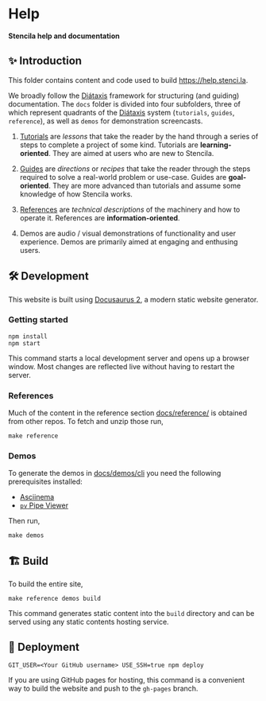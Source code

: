 # Help

**Stencila help and documentation**

## ✨ Introduction

This folder contains content and code used to build https://help.stenci.la.

We broadly follow the [Diátaxis](https://diataxis.fr/) framework for structuring (and guiding) documentation. The `docs` folder is divided into four subfolders, three of which represent quadrants of the [Diátaxis](https://diataxis.fr/) system (`tutorials`, `guides`, `reference`), as well as `demos` for demonstration screencasts.

1. [Tutorials](https://diataxis.fr/tutorials/) are _lessons_ that take the reader by the hand through a series of steps to complete a project of some kind. Tutorials are **learning-oriented**. They are aimed at users who are new to Stencila.

2. [Guides](https://diataxis.fr/how-to-guides/) are _directions_ or _recipes_ that take the reader through the steps required to solve a real-world problem or use-case. Guides are **goal-oriented**. They are more advanced than tutorials and assume some knowledge of how Stencila works.

3. [References](https://diataxis.fr/reference/) are _technical descriptions_ of the machinery and how to operate it. References are **information-oriented**.

4. Demos are audio / visual demonstrations of functionality and user experience. Demos are primarily aimed at engaging and enthusing users.

## 🛠️ Development

This website is built using [Docusaurus 2](https://docusaurus.io/), a modern static website generator.

### Getting started

```console
npm install
npm start
```

This command starts a local development server and opens up a browser window. Most changes are reflected live without having to restart the server.

### References

Much of the content in the reference section [docs/reference/](docs/reference) is obtained from other repos. To fetch and unzip those run,

```console
make reference
```

### Demos

To generate the demos in [docs/demos/cli](docs/demos/cli) you need the following prerequisites installed:

- [Asciinema](https://asciinema.org/docs/installation)
- [`pv` Pipe Viewer](http://www.ivarch.com/programs/pv.shtml)

Then run,

```console
make demos
```

## 🏗️ Build

To build the entire site,

```console
make reference demos build
```

This command generates static content into the `build` directory and can be served using any static contents hosting service.

## 🚀 Deployment

```console
GIT_USER=<Your GitHub username> USE_SSH=true npm deploy
```

If you are using GitHub pages for hosting, this command is a convenient way to build the website and push to the `gh-pages` branch.
